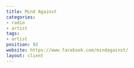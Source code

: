 ```yaml
---
title: Mind Against
categories:
- radio
- artist
tags:
- artist
position: 92
website: https://www.facebook.com/mindagainst/
layout: client
---
```


